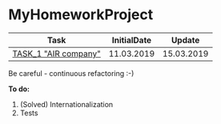 # MyHomeworkProject

>
| Task | InitialDate | Update |
| ------ | ------ | ------ |
| [TASK_1 "AIR company"][0]|11.03.2019|15.03.2019|

Be careful - continuous refactoring :-)

**To do:**
1. (Solved) Internationalization
2. Tests

  [0]: https://github.com/malianov/Task_1_AviaCompany/tree/master/src